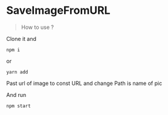 # SaveImageFromURL

> How to use ?

Clone it and
```
npm i
```
or
```
yarn add
```

Past url of image to const URL and change Path is name of pic

And run
```
npm start
```
